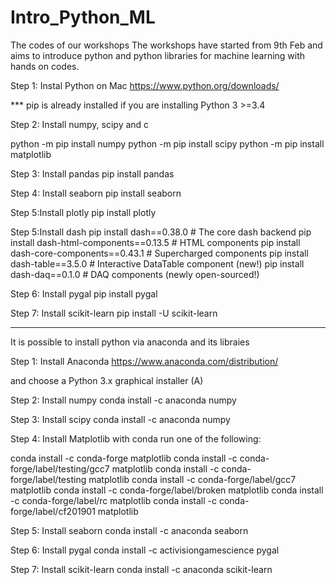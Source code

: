 # Intro_Python_ML

The codes of our workshops 
The workshops have started from 9th Feb and aims to introduce python and python libraries for machine learning with hands on codes. 

Step 1: Instal Python on Mac
https://www.python.org/downloads/

*** pip is already installed if you are installing Python 3 >=3.4 

Step 2: Install numpy, scipy and c

python -m pip install numpy
python -m pip install scipy
python -m pip install matplotlib

Step 3: Install pandas
pip install pandas

Step 4: Install seaborn
pip install seaborn

Step 5:Install plotly
pip install plotly 

Step 5:Install dash
pip install dash==0.38.0  # The core dash backend
pip install dash-html-components==0.13.5  # HTML components
pip install dash-core-components==0.43.1  # Supercharged components
pip install dash-table==3.5.0  # Interactive DataTable component (new!)
pip install dash-daq==0.1.0  # DAQ components (newly open-sourced!)

Step 6: Install pygal
pip install pygal

Step 7: Install scikit-learn
pip install -U scikit-learn




-------------------------------------------------------------------------------------------------------
It is possible to install python via anaconda and its libraies 

Step 1: Install Anaconda
https://www.anaconda.com/distribution/

and 
choose a Python 3.x graphical installer (A) 

Step 2: Install numpy
conda install -c anaconda numpy

Step 3: Install scipy 
conda install -c anaconda numpy

Step 4: Install Matplotlib with conda run one of the following:

conda install -c conda-forge matplotlib 
conda install -c conda-forge/label/testing/gcc7 matplotlib 
conda install -c conda-forge/label/testing matplotlib 
conda install -c conda-forge/label/gcc7 matplotlib 
conda install -c conda-forge/label/broken matplotlib 
conda install -c conda-forge/label/rc matplotlib 
conda install -c conda-forge/label/cf201901 matplotlib 

Step 5: Install seaborn 
conda install -c anaconda seaborn 

Step 6: Install pygal
conda install -c activisiongamescience pygal 

Step 7: Install scikit-learn
conda install -c anaconda scikit-learn 


